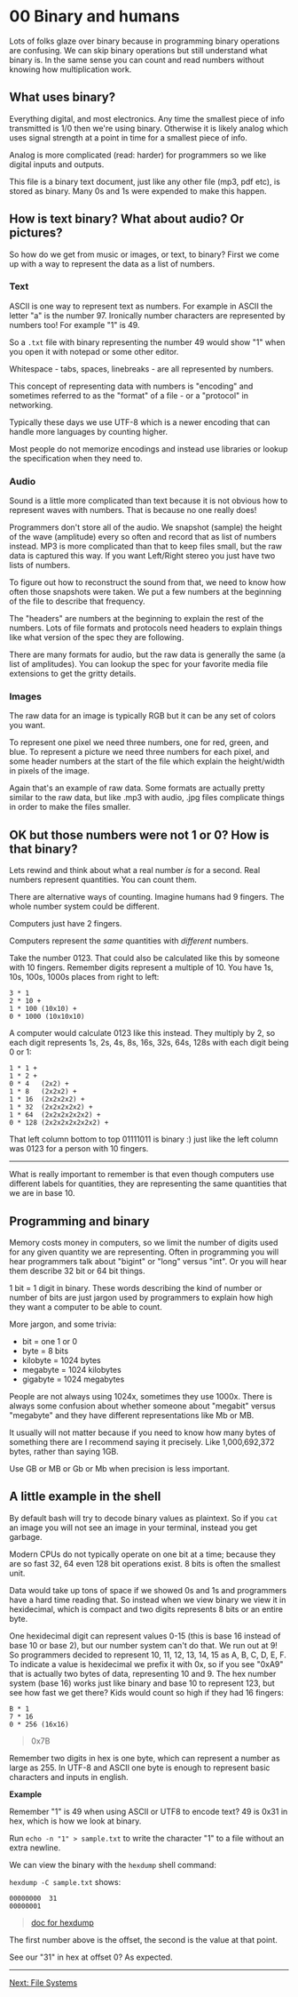 # 00 Binary and humans

Lots of folks glaze over binary because in programming binary operations are confusing. We can skip binary operations but still understand what binary is. In the same sense you can count and read numbers without knowing how multiplication work.

## What uses binary?

Everything digital, and most electronics. Any time the smallest piece of info transmitted is 1/0 then we're using binary. Otherwise it is likely analog which uses signal strength at a point in time for a smallest piece of info. 

Analog is more complicated (read: harder) for programmers so we like digital inputs and outputs.

This file is a binary text document, just like any other file (mp3, pdf etc), is stored as binary. Many 0s and 1s were expended to make this happen.

## How is text binary? What about audio? Or pictures?

So how do we get from music or images, or text, to binary? First we come up with a way to represent the data as a list of numbers.

### __Text__

ASCII is one way to represent text as numbers. For example in ASCII the letter "a" is the number 97. Ironically number characters are represented by numbers too! For example "1" is 49.

So a `.txt` file with binary representing the number 49 would show "1" when you open it with notepad or some other editor.

Whitespace - tabs, spaces, linebreaks - are all represented by numbers.

This concept of representing data with numbers is "encoding" and sometimes referred to as the "format" of a file - or a "protocol" in networking.

Typically these days we use UTF-8 which is a newer encoding that can handle more languages by counting higher.

Most people do not memorize encodings and instead use libraries or lookup the specification when they need to.

### __Audio__

Sound is a little more complicated than text because it is not obvious how to represent waves with numbers. That is because no one really does!

Programmers don't store all of the audio. We snapshot (sample) the height of the wave (amplitude) every so often and record that as list of numbers instead. MP3 is more complicated than that to keep files small, but the raw data is captured this way. If you want Left/Right stereo you just have two lists of numbers.

To figure out how to reconstruct the sound from that, we need to know how often those snapshots were taken. We put a few numbers at the beginning of the file to describe that frequency.

The "headers" are numbers at the beginning to explain the rest of the numbers. Lots of file formats and protocols need headers to explain things like what version of the spec they are following.

There are many formats for audio, but the raw data is generally the same (a list of amplitudes). You can lookup the spec for your favorite media file extensions to get the gritty details.

### __Images__

The raw data for an image is typically RGB but it can be any set of colors you want. 

To represent one pixel we need three numbers, one for red, green, and blue. To represent a picture we need three numbers for each pixel, and some header numbers at the start of the file which explain the height/width in pixels of the image.

Again that's an example of raw data. Some formats are actually pretty similar to the raw data, but like .mp3 with audio, .jpg files complicate things in order to make the files smaller.

## OK but those numbers were not 1 or 0? How is that binary?

Lets rewind and think about what a real number *is* for a second. Real numbers represent quantities. You can count them. 

There are alternative ways of counting. Imagine humans had 9 fingers. The whole number system could be different.

Computers just have 2 fingers.

Computers represent the *same* quantities with *different* numbers.

Take the number 0123. That could also be calculated like this by someone with 10 fingers. Remember digits represent a multiple of 10. You have 1s, 10s, 100s, 1000s places from right to left:

```
3 * 1
2 * 10 +
1 * 100 (10x10) +
0 * 1000 (10x10x10)
```

A computer would calculate 0123 like this instead. They multiply by 2, so each digit represents 1s, 2s, 4s, 8s, 16s, 32s, 64s, 128s with each digit being 0 or 1:

```
1 * 1 +
1 * 2 +
0 * 4   (2x2) +
1 * 8   (2x2x2) +
1 * 16  (2x2x2x2) +
1 * 32  (2x2x2x2x2) +
1 * 64  (2x2x2x2x2x2) +
0 * 128 (2x2x2x2x2x2x2) +
```

That left column bottom to top 01111011 is binary :) just like the left column was 0123 for a person with 10 fingers.

-------

What is really important to remember is that even though computers use different labels for quantities, they are representing the same quantities that we are in base 10.

## Programming and binary

Memory costs money in computers, so we limit the number of digits used for any given quantity we are representing. Often in programming you will hear programmers talk about "bigint" or "long" versus "int". Or you will hear them describe 32 bit or 64 bit things.

1 bit = 1 digit in binary. These words describing the kind of number or number of bits are just jargon used by programmers to explain how high they want a computer to be able to count.

More jargon, and some trivia:

* bit = one 1 or 0
* byte = 8 bits
* kilobyte = 1024 bytes
* megabyte = 1024 kilobytes
* gigabyte = 1024 megabytes

People are not always using 1024x, sometimes they use 1000x. There is always some confusion about whether someone  about "megabit" versus "megabyte" and they have different representations like Mb or MB.

It usually will not matter because if you need to know how many bytes of something there are I recommend saying it precisely. Like 1,000,692,372 bytes, rather than saying 1GB.

Use GB or MB or Gb or Mb when precision is less important.

## A little example in the shell

By default bash will try to decode binary values as plaintext. So if you `cat` an image you will not see an image in your terminal, instead you get garbage.

Modern CPUs do not typically operate on one bit at a time; because they are so fast 32, 64 even 128 bit operations exist. 8 bits is often the smallest unit.

Data would take up tons of space if we showed 0s and 1s and programmers have a hard time reading that. So instead when we view binary we view it in hexidecimal, which is compact and two digits represents 8 bits or an entire byte.

One hexidecimal digit can represent values 0-15 (this is base 16 instead of base 10 or base 2), but our number system can't do that. We run out at 9! So programmers decided to represent 10, 11, 12, 13, 14, 15 as A, B, C, D, E, F. To indicate a value is hexidecimal we prefix it with 0x, so if you see "0xA9" that is actually two bytes of data, representing 10 and 9. The hex number system (base 16) works just like binary and base 10 to represent 123, but see how fast we get there? Kids would count so high if they had 16 fingers:

```
B * 1
7 * 16
0 * 256 (16x16)
```

> 0x7B

Remember two digits in hex is one byte, which can represent a number as large as 255. In UTF-8 and ASCII one byte is enough to represent basic characters and inputs in english.

__Example__

Remember "1" is 49 when using ASCII or UTF8 to encode text? 49 is 0x31 in hex, which is how we look at binary.

Run `echo -n "1" > sample.txt` to write the character "1" to a file without an extra newline.

We can view the binary with the `hexdump` shell command:

`hexdump -C sample.txt` shows:
```
00000000  31
00000001
```

> [doc for hexdump](https://man7.org/linux/man-pages/man1/hexdump.1.html)

The first number above is the offset, the second is the value at that point.

See our "31" in hex at offset 0? As expected.

-----

[Next: File Systems](01_filesystem.html)